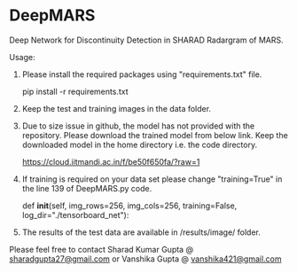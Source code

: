 # DeepMARS
Deep Network for Discontinuity Detection in SHARAD Radargram of MARS.

Usage:
1. Please install the required packages using "requirements.txt" file.

	pip install -r requirements.txt

2. Keep the test and training images in the data folder.

3. Due to size issue in github, the model has not provided with the repository. Please download the trained model from below link. Keep the downloaded model in the home directory i.e. the code directory.

	https://cloud.iitmandi.ac.in/f/be50f650fa/?raw=1
	
4. If training is required on your data set please change "training=True" in the line 139 of DeepMARS.py code.
	
	def __init__(self, img_rows=256, img_cols=256, training=False, log_dir="./tensorboard_net"):

5. The results of the test data are available in /results/image/ folder.

Please feel free to contact Sharad Kumar Gupta @ sharadgupta27@gmail.com or Vanshika Gupta @ vanshika421@gmail.com